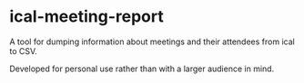 ical-meeting-report
===================

A tool for dumping information about meetings and their attendees from ical to CSV.

Developed for personal use rather than with a larger audience in mind.
